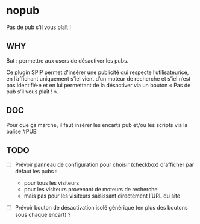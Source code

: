 # nopub
Pas de pub s'il vous plaît !

## WHY
But : permettre aux users de désactiver les pubs.

Ce plugin SPIP permet d'insérer une publicité qui respecte l’utilisateurice, en l’affichant uniquement s’iel vient d’un moteur de recherche et s’iel n’est pas identifié·e et en lui permettant de la désactiver via un bouton « Pas de pub s’il vous plaît ! ».

## DOC
Pour que ça marche, il faut insérer les encarts pub et/ou les scripts via la balise #PUB

## TODO
* [ ] Prévoir panneau de configuration pour choisir (checkbox) d'afficher par défaut les pubs :
	* pour tous les visiteurs
	* pour les visiteurs provenant de moteurs de recherche
	* mais pas pour les visiteurs saisissant directement l’URL du site

* [ ] Prévoir bouton de désactivation isolé générique (en plus des boutons sous chaque encart) ?